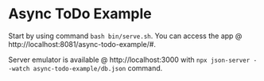# Async ToDo Example

Start by using command `bash bin/serve.sh`. You can access the app @ http://localhost:8081/async-todo-example/#.

Server emulator is available @ http://localhost:3000 with `npx json-server --watch async-todo-example/db.json` command.
